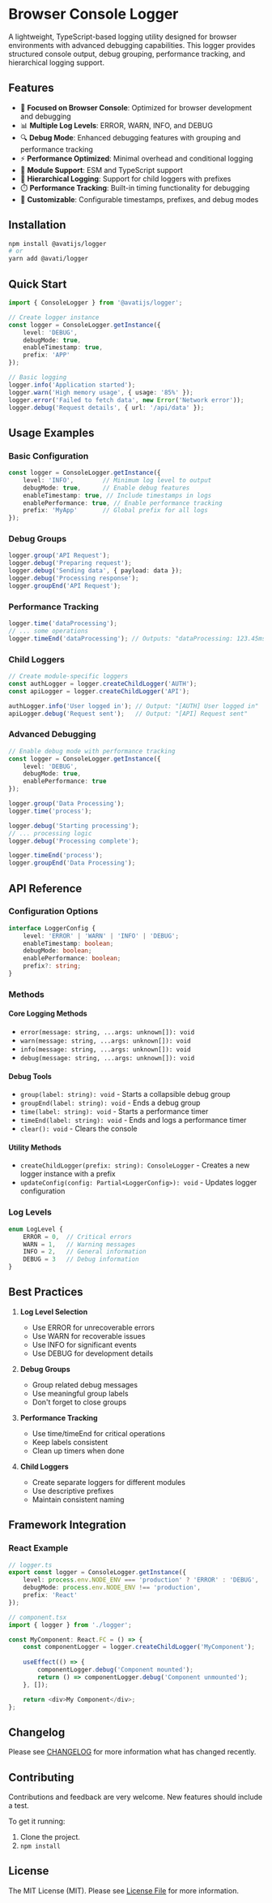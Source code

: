 # Browser Console Logger

A lightweight, TypeScript-based logging utility designed for browser environments with advanced debugging capabilities. This logger provides structured console output, debug grouping, performance tracking, and hierarchical logging support.

## Features

- 🎯 **Focused on Browser Console**: Optimized for browser development and debugging
- 📊 **Multiple Log Levels**: ERROR, WARN, INFO, and DEBUG
- 🔍 **Debug Mode**: Enhanced debugging features with grouping and performance tracking
- ⚡ **Performance Optimized**: Minimal overhead and conditional logging
- 📱 **Module Support**: ESM and TypeScript support
- 👥 **Hierarchical Logging**: Support for child loggers with prefixes
- ⏱️ **Performance Tracking**: Built-in timing functionality for debugging
- 🎨 **Customizable**: Configurable timestamps, prefixes, and debug modes

## Installation

```bash
npm install @avatijs/logger
# or
yarn add @avati/logger
```

## Quick Start

```typescript
import { ConsoleLogger } from '@avatijs/logger';

// Create logger instance
const logger = ConsoleLogger.getInstance({
    level: 'DEBUG',
    debugMode: true,
    enableTimestamp: true,
    prefix: 'APP'
});

// Basic logging
logger.info('Application started');
logger.warn('High memory usage', { usage: '85%' });
logger.error('Failed to fetch data', new Error('Network error'));
logger.debug('Request details', { url: '/api/data' });
```

## Usage Examples

### Basic Configuration

```typescript
const logger = ConsoleLogger.getInstance({
    level: 'INFO',        // Minimum log level to output
    debugMode: true,      // Enable debug features
    enableTimestamp: true, // Include timestamps in logs
    enablePerformance: true, // Enable performance tracking
    prefix: 'MyApp'       // Global prefix for all logs
});
```

### Debug Groups

```typescript
logger.group('API Request');
logger.debug('Preparing request');
logger.debug('Sending data', { payload: data });
logger.debug('Processing response');
logger.groupEnd('API Request');
```

### Performance Tracking

```typescript
logger.time('dataProcessing');
// ... some operations
logger.timeEnd('dataProcessing'); // Outputs: "dataProcessing: 123.45ms"
```

### Child Loggers

```typescript
// Create module-specific loggers
const authLogger = logger.createChildLogger('AUTH');
const apiLogger = logger.createChildLogger('API');

authLogger.info('User logged in'); // Output: "[AUTH] User logged in"
apiLogger.debug('Request sent');   // Output: "[API] Request sent"
```

### Advanced Debugging

```typescript
// Enable debug mode with performance tracking
const logger = ConsoleLogger.getInstance({
    level: 'DEBUG',
    debugMode: true,
    enablePerformance: true
});

logger.group('Data Processing');
logger.time('process');

logger.debug('Starting processing');
// ... processing logic
logger.debug('Processing complete');

logger.timeEnd('process');
logger.groupEnd('Data Processing');
```

## API Reference

### Configuration Options

```typescript
interface LoggerConfig {
    level: 'ERROR' | 'WARN' | 'INFO' | 'DEBUG';
    enableTimestamp: boolean;
    debugMode: boolean;
    enablePerformance: boolean;
    prefix?: string;
}
```

### Methods

#### Core Logging Methods

- `error(message: string, ...args: unknown[]): void`
- `warn(message: string, ...args: unknown[]): void`
- `info(message: string, ...args: unknown[]): void`
- `debug(message: string, ...args: unknown[]): void`

#### Debug Tools

- `group(label: string): void` - Starts a collapsible debug group
- `groupEnd(label: string): void` - Ends a debug group
- `time(label: string): void` - Starts a performance timer
- `timeEnd(label: string): void` - Ends and logs a performance timer
- `clear(): void` - Clears the console

#### Utility Methods

- `createChildLogger(prefix: string): ConsoleLogger` - Creates a new logger instance with a prefix
- `updateConfig(config: Partial<LoggerConfig>): void` - Updates logger configuration

### Log Levels

```typescript
enum LogLevel {
    ERROR = 0,  // Critical errors
    WARN = 1,   // Warning messages
    INFO = 2,   // General information
    DEBUG = 3   // Debug information
}
```

## Best Practices

1. **Log Level Selection**
    - Use ERROR for unrecoverable errors
    - Use WARN for recoverable issues
    - Use INFO for significant events
    - Use DEBUG for development details

2. **Debug Groups**
    - Group related debug messages
    - Use meaningful group labels
    - Don't forget to close groups

3. **Performance Tracking**
    - Use time/timeEnd for critical operations
    - Keep labels consistent
    - Clean up timers when done

4. **Child Loggers**
    - Create separate loggers for different modules
    - Use descriptive prefixes
    - Maintain consistent naming

## Framework Integration

### React Example

```typescript
// logger.ts
export const logger = ConsoleLogger.getInstance({
    level: process.env.NODE_ENV === 'production' ? 'ERROR' : 'DEBUG',
    debugMode: process.env.NODE_ENV !== 'production',
    prefix: 'React'
});

// component.tsx
import { logger } from './logger';

const MyComponent: React.FC = () => {
    const componentLogger = logger.createChildLogger('MyComponent');
    
    useEffect(() => {
        componentLogger.debug('Component mounted');
        return () => componentLogger.debug('Component unmounted');
    }, []);

    return <div>My Component</div>;
};
```

## Changelog

Please see [CHANGELOG](CHANGELOG.md) for more information what has changed recently.


## Contributing

Contributions and feedback are very welcome. New features should include a test.

To get it running:

1. Clone the project.
2. `npm install`


## License

The MIT License (MIT). Please see [License File](LICENSE) for more information.
